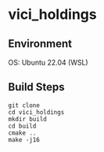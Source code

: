 # vici_holdings

## Environment
OS: Ubuntu 22.04 (WSL)

## Build Steps
```
git clone
cd vici_holdings
mkdir build
cd build
cmake ..
make -j16
```
